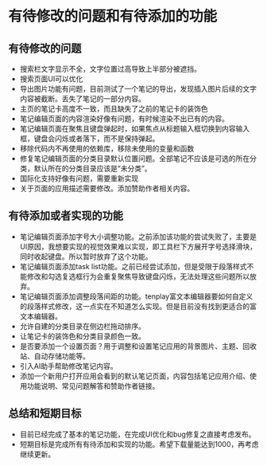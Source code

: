 # 有待修改的问题和有待添加的功能

## 有待修改的问题

- 搜索栏文字显示不全，文字位置过高导致上半部分被遮挡。
- 搜索页面UI可以优化
- 导出图片功能有问题，目前测试了一个笔记的导出，发现插入图片后续的文字内容被截断。丢失了笔记的一部分内容。
- 主页的笔记卡高度不一致，而且缺失了之前的笔记卡的装饰色
- 笔记编辑页面的内容渲染好像有问题，有时候渲染不出已有的内容。
- 笔记编辑页面在聚焦且键盘弹起时，如果焦点从标题输入框切换到内容输入框，键盘会闪烁或者落下，而不是保持弹起。
- 移除代码内不再使用的依赖库，移除未使用的变量和函数
- 修复笔记编辑页面的分类目录默认位置问题。全部笔记不应该是可选的所在分类，默认所在的分类目录应该是“未分类”。
- 国际化支持好像有问题，需要重新实现
- 关于页面的应用描述需要修改。添加赞助作者相关内容。

## 有待添加或者实现的功能

- 笔记编辑页面添加字号大小调整功能。之前添加该功能的尝试失败了，主要是UI原因，我想要实现的视觉效果难以实现，即工具栏下方展开字号选择滑块，同时收起键盘。所以暂时放弃了这个功能。
- 笔记编辑页面添加task list功能。之前已经尝试添加，但是受限于段落样式不能修改和勾选复选框行为会重复聚焦导致键盘闪烁，无法处理这些问题所以放弃。
- 笔记编辑页面添加调整段落间距的功能。tenplay富文本编辑器要如何自定义的段落样式修改，这一点实在不知道怎么实现。但是目前没有找到更适合的富文本编辑器。
- 允许自建的分类目录在侧边栏拖动排序。
- 让笔记卡的装饰色和分类目录颜色一致。
- 是否要添加一个设置页面？用于调整和设置笔记应用的背景图片、主题、回收站、自动存储功能等。
- 引入AI助手帮助修改笔记内容。
- 添加一个新用户打开应用会看到的默认笔记页面，内容包括笔记应用介绍、使用功能说明、常见问题解答和赞助作者链接。

## 总结和短期目标

- 目前已经完成了基本的笔记功能，在完成UI优化和bug修复之直接考虑发布。
- 短期目标是完成所有有待添加和实现的功能。希望下载量能达到1000，再考虑继续更新。